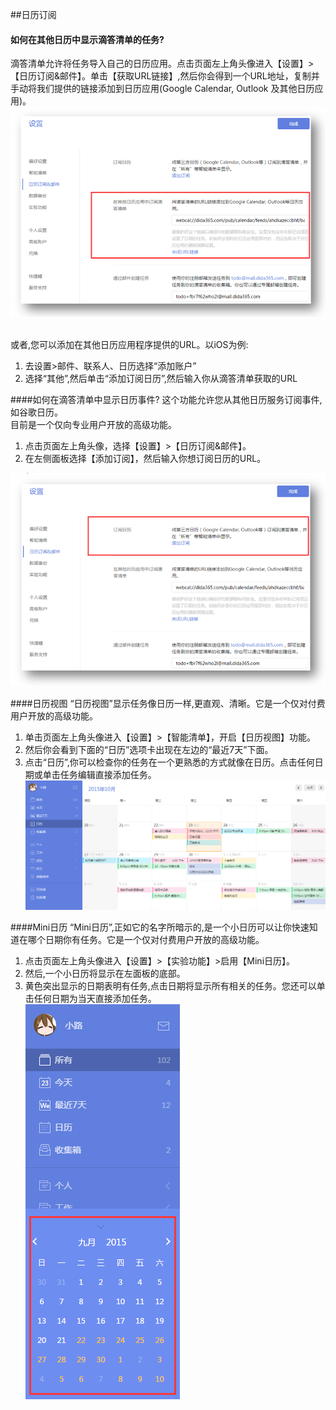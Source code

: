 ##日历订阅

#### 如何在其他日历中显示滴答清单的任务?
滴答清单允许将任务导入自己的日历应用。点击页面左上角头像进入【设置】>【日历订阅&邮件】。单击【获取URL链接】,然后你会得到一个URL地址，复制并手动将我们提供的链接添加到日历应用(Google Calendar, Outlook 及其他日历应用)。
<br >![](../images/web2-subtick.png)


<br >或者,您可以添加在其他日历应用程序提供的URL。以iOS为例:
1. 去设置>邮件、联系人、日历选择“添加账户”
2. 选择“其他”,然后单击“添加订阅日历”,然后输入你从滴答清单获取的URL

####如何在滴答清单中显示日历事件?
这个功能允许您从其他日历服务订阅事件,如谷歌日历。
<br >目前是一个仅向专业用户开放的高级功能。
1. 点击页面左上角头像，选择【设置】>【日历订阅&邮件】。
2. 在左侧面板选择【添加订阅】，然后输入你想订阅日历的URL。

![](../images/web2-subsgoo.png)

####日历视图
“日历视图”显示任务像日历一样,更直观、清晰。它是一个仅对付费用户开放的高级功能。
1. 单击页面左上角头像进入【设置】>【智能清单】，开启【日历视图】功能。
2. 然后你会看到下面的“日历”选项卡出现在左边的“最近7天”下面。
3. 点击“日历”,你可以检查你的任务在一个更熟悉的方式就像在日历。点击任何日期或单击任务编辑直接添加任务。
<br >![](../images/web2-calendarview.png)

####Mini日历
“Mini日历”,正如它的名字所暗示的,是一个小日历可以让你快速知道在哪个日期你有任务。它是一个仅对付费用户开放的高级功能。
1. 点击页面左上角头像进入【设置】>【实验功能】>启用【Mini日历】。
2. 然后,一个小日历将显示在左面板的底部。
3. 黄色突出显示的日期表明有任务,点击日期将显示所有相关的任务。您还可以单击任何日期为当天直接添加任务。
<br >![](../images/web2-mini.png
)
